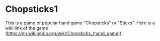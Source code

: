 # Chopsticks1
This is a game of popular hand game "Chopsticks" or "Sticks". Here is a wiki link of the game (https://en.wikipedia.org/wiki/Chopsticks_(hand_game)).
